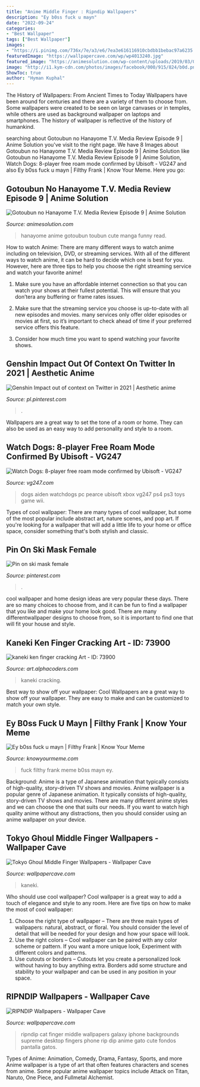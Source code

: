 ```yaml
---
title: "Anime Middle Finger : Ripndip Wallpapers"
description: "Ey b0ss fuck u mayn"
date: "2022-09-24"
categories:
- "Best Wallpaper"
tags: ["Best Wallpaper"]
images:
- "https://i.pinimg.com/736x/7e/a3/e6/7ea3e616116910cbdbb1bebac97a6235.jpg"
featuredImage: "https://wallpapercave.com/wp/wp4013240.jpg"
featured_image: "https://animesolution.com/wp-content/uploads/2019/03/Go-toubun-no-Hanayome-09_12.48_2019.03.07_19.47.26stitch.jpg"
image: "http://i1.kym-cdn.com/photos/images/facebook/000/915/824/b0d.png"
ShowToc: true
author: "Hyman Kuphal"
---
```



The History of Wallpapers: From Ancient Times to Today
Wallpapers have been around for centuries and there are a variety of them to choose from. Some wallpapers were created to be seen on large canvases or in temples, while others are used as background wallpaper on laptops and smartphones. The history of wallpaper is reflective of the history of humankind.

	

		
searching about Gotoubun no Hanayome T.V. Media Review Episode 9 | Anime Solution you've visit to the right page. We have 8 Images about Gotoubun no Hanayome T.V. Media Review Episode 9 | Anime Solution like Gotoubun no Hanayome T.V. Media Review Episode 9 | Anime Solution, Watch Dogs: 8-player free roam mode confirmed by Ubisoft - VG247 and also Ey b0ss fuck u mayn | Filthy Frank | Know Your Meme. Here you go:
		
    
## Gotoubun No Hanayome T.V. Media Review Episode 9 | Anime Solution

<img loading=lazy src="https://animesolution.com/wp-content/uploads/2019/03/Go-toubun-no-Hanayome-09_12.48_2019.03.07_19.47.26stitch.jpg" onerror="this.onerror=null;this.src='https://tse2.mm.bing.net/th?id=OIP.nLfj3Kgz_nghmVhRJTsDOgHaIq&amp;pid=15.1';" alt="Gotoubun no Hanayome T.V. Media Review Episode 9 | Anime Solution">

_Source: animesolution.com_

>hanayome anime gotoubun toubun cute manga funny read. 

	

How to watch Anime: There are many different ways to watch anime including on television, DVD, or streaming services.
With all of the different ways to watch anime, it can be hard to decide which one is best for you. However, here are three tips to help you choose the right streaming service and watch your favorite anime!
1. Make sure you have an affordable internet connection so that you can watch your shows at their fullest potential. This will ensure that you don’tera any buffering or frame rates issues.

2. Make sure that the streaming service you choose is up-to-date with all new episodes and movies. many services only offer older episodes or movies at first, so it’s important to check ahead of time if your preferred service offers this feature.

3. Consider how much time you want to spend watching your favorite shows.

    
## Genshin Impact Out Of Context On Twitter In 2021 | Aesthetic Anime

<img loading=lazy src="https://i.pinimg.com/736x/7e/a3/e6/7ea3e616116910cbdbb1bebac97a6235.jpg" onerror="this.onerror=null;this.src='https://tse1.mm.bing.net/th?id=OIP.S0GLQUoXacBgOYjFlq6YmwHaHc&amp;pid=15.1';" alt="Genshin Impact out of context on Twitter in 2021 | Aesthetic anime">

_Source: pl.pinterest.com_

>. 

	

Wallpapers are a great way to set the tone of a room or home. They can also be used as an easy way to add personality and style to a room.

    
## Watch Dogs: 8-player Free Roam Mode Confirmed By Ubisoft - VG247

<img loading=lazy src="https://assets.vg247.com/current/2013/06/watch-dogs-e3-8.jpg" onerror="this.onerror=null;this.src='https://tse3.mm.bing.net/th?id=OIP.HK_nQjYJSa9jKVTrCmy33AHaJM&amp;pid=15.1';" alt="Watch Dogs: 8-player free roam mode confirmed by Ubisoft - VG247">

_Source: vg247.com_

>dogs aiden watchdogs pc pearce ubisoft xbox vg247 ps4 ps3 toys game wii. 

	

Types of cool wallpaper:
There are many types of cool wallpaper, but some of the most popular include abstract art, nature scenes, and pop art. If you're looking for a wallpaper that will add a little life to your home or office space, consider something that's both stylish and classic.

    
## Pin On Ski Mask Female

<img loading=lazy src="https://i.pinimg.com/736x/8f/dc/1a/8fdc1ae2b5c30c55d116d07dafb33f3e.jpg" onerror="this.onerror=null;this.src='https://tse2.mm.bing.net/th?id=OIP.sO_cPyAe9Q8OtgoJ8emR3QHaJE&amp;pid=15.1';" alt="Pin on ski mask female">

_Source: pinterest.com_

>. 

	

cool wallpaper and home design ideas are very popular these days. There are so many choices to choose from, and it can be fun to find a wallpaper that you like and make your home look good. There are many differentwallpaper designs to choose from, so it is important to find one that will fit your house and style.

    
## Kaneki Ken Finger Cracking Art - ID: 73900

<img loading=lazy src="https://artfiles.alphacoders.com/739/thumb-1920-73900.png" onerror="this.onerror=null;this.src='https://tse3.mm.bing.net/th?id=OIP.SaHxQiMZO8mS4G_yFee1cQHaKM&amp;pid=15.1';" alt="kaneki ken finger cracking Art - ID: 73900">

_Source: art.alphacoders.com_

>kaneki cracking. 

	

Best way to show off your wallpaper:
Cool Wallpapers are a great way to show off your wallpaper. They are easy to make and can be customized to match your own style.

    
## Ey B0ss Fuck U Mayn | Filthy Frank | Know Your Meme

<img loading=lazy src="http://i1.kym-cdn.com/photos/images/facebook/000/915/824/b0d.png" onerror="this.onerror=null;this.src='https://tse1.mm.bing.net/th?id=OIP.ZGJHIDekIdx4KBj4Vi23zAHaLt&amp;pid=15.1';" alt="Ey b0ss fuck u mayn | Filthy Frank | Know Your Meme">

_Source: knowyourmeme.com_

>fuck filthy frank meme b0ss mayn ey. 

	

Background: Anime is a type of Japanese animation that typically consists of high-quality, story-driven TV shows and movies.
Anime wallpaper is a popular genre of Japanese animation. It typically consists of high-quality, story-driven TV shows and movies. There are many different anime styles and we can choose the one that suits our needs. If you want to watch high quality anime without any distractions, then you should consider using an anime wallpaper on your device.

    
## Tokyo Ghoul Middle Finger Wallpapers - Wallpaper Cave

<img loading=lazy src="https://wallpapercave.com/wp/wp5313876.jpg" onerror="this.onerror=null;this.src='https://tse1.mm.bing.net/th?id=OIP.tFJbO8yVHC9JDUSHFYGvJQHaNK&amp;pid=15.1';" alt="Tokyo Ghoul Middle Finger Wallpapers - Wallpaper Cave">

_Source: wallpapercave.com_

>kaneki. 

	

Who should use cool wallpaper?
Cool wallpaper is a great way to add a touch of elegance and style to any room. Here are five tips on how to make the most of cool wallpaper: 
1) Choose the right type of wallpaper – There are three main types of wallpapers: natural, abstract, or floral. You should consider the level of detail that will be needed for your design and how your space will look. 
2) Use the right colors – Cool wallpaper can be paired with any color scheme or pattern. If you want a more unique look, Experiment with different colors and patterns. 
3) Use cutouts or borders – Cutouts let you create a personalized look without having to buy anything extra. Borders add some structure and stability to your wallpaper and can be used in any position in your space.

    
## RIPNDIP Wallpapers - Wallpaper Cave

<img loading=lazy src="https://wallpapercave.com/wp/wp4013240.jpg" onerror="this.onerror=null;this.src='https://tse2.mm.bing.net/th?id=OIP.-V30YHXyYQRNtB2b-i-LQgHaMx&amp;pid=15.1';" alt="RIPNDIP Wallpapers - Wallpaper Cave">

_Source: wallpapercave.com_

>ripndip cat finger middle wallpapers galaxy iphone backgrounds supreme desktop fingers phone rip dip anime gato cute fondos pantalla gatos. 

	

Types of Anime: Animation, Comedy, Drama, Fantasy, Sports, and more
Anime wallpaper is a type of art that often features characters and scenes from anime. Some popular anime wallpaper topics include Attack on Titan, Naruto, One Piece, and Fullmetal Alchemist.

